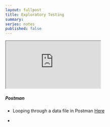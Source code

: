 ```yaml
---
layout: fullpost
title: Exploratory Testing
summary: 
series: notes
published: false
---
```


<div class="embed-responsive embed-responsive-16by9">
 <iframe src="https://atlas.mindmup.com/robertdpowell/exploratory_testing/index.html"></iframe>
</div>



##### Postman
- Looping through a data file in Postman [Here](https://blog.postman.com/looping-through-a-data-file-in-the-postman-collection-runner/)

- 